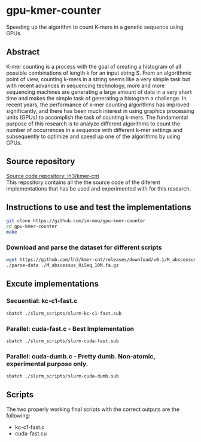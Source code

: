 # gpu-kmer-counter
Speeding up the algorithm to count K-mers in a genetic sequence using GPUs.

## Abstract
K-mer counting is a process with the goal of creating a histogram of all possible combinations of length k for an input string S. From an algorithmic point of view, counting k-mers in a string seems like a very simple task but with recent advances in sequencing technology, more and more sequencing machines are generating a large amount of data in a very short time and makes the simple task of generating a histogram a challenge. In recent years, the performance of k-mer counting algorithms has improved significantly, and there has been much interest in using graphics processing units (GPUs) to accomplish the task of counting k-mers. The fundamental purpose of this research is to analyze different algorithms to count the number of occurrences in a sequence with different k-mer settings and subsequently to optimize and speed up one of the algorithms by using GPUs.

## Source repository
[Source code repository: lh3/kmer-cnt](https://github.com/lh3/kmer-cnt)
<br/>
This repository contains all the the source code of the diferent implementations that has be used and experimented with for this research.

## Instructions to use and test the implementations

```sh
git clone https://github.com/im-mou/gpu-kmer-counter
cd gpu-kmer-counter
make
```

### Download and parse the dataset for different scripts

```sh
wget https://github.com/lh3/kmer-cnt/releases/download/v0.1/M_abscessus_HiSeq_10M.fa.gz
./parse-data ./M_abscessus_HiSeq_10M.fa.gz
```

## Excute implementations

### Secuential: kc-c1-fast.c
```sh
sbatch ./slurm_scripts/slurm-kc-c1-fast.sub
```

### Parallel: cuda-fast.c - Best Implementation
```sh
sbatch ./slurm_scripts/slurm-cuda-fast.sub
```

### Parallel: cuda-dumb.c - Pretty dumb. Non-atomic, experimental purpose only.
```sh
sbatch ./slurm_scripts/slurm-cuda-dumb.sub
```

## Scripts
The two properly working final scripts with the correct outputs are the following:
- kc-c1-fast.c
- cuda-fast.cu
